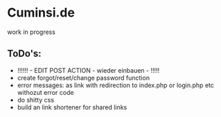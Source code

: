﻿# Cuminsi.de

work in progress

## ToDo's:

- !!!!!! - EDIT POST ACTION - wieder einbauen - !!!!!
- create forgot/reset/change password function
- error messages: as link with redirection to index.php or login.php etc withozut error code
- do shitty css
- build an link shortener for shared links